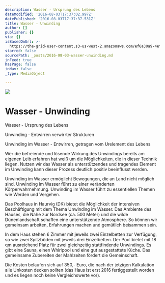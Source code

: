 ```yaml
---
description: Wasser - Ursprung des Lebens
dateModified: '2016-08-03T17:37:02.997Z'
datePublished: '2016-08-03T17:37:37.531Z'
title: Wasser - Unwinding
author: []
publisher: {}
via: {}
isBasedOnUrl: >-
  https://the-grid-user-content.s3-us-west-2.amazonaws.com/ef6a30a9-4efb-4f99-9cfb-ecb8ba72c39a.jpg
starred: false
sourcePath: _posts/2016-08-03-wasser-unwinding.md
inFeed: true
hasPage: false
inNav: false
_type: MediaObject

---
```

![](https://the-grid-user-content.s3-us-west-2.amazonaws.com/ef6a30a9-4efb-4f99-9cfb-ecb8ba72c39a.jpg)

# Wasser - Unwinding

Wasser - Ursprung des Lebens

Unwinding - Entwirren verwirrter Strukturen

Unwinding im Wasser - Entwirren, getragen vom Urelement des Lebens

Wer die befreiende und lösende Wirkung des Unwindings bereits am eigenen Leib erfahren hat weiß um die Möglichkeiten, die in dieser Technik liegen. Nutzen wir das Wasser als unterstützendes und tragendes Element im Unwinding kann dieser Prozess deutlich positiv beeinflusst werden.

Unwinding im Wasser ermöglicht Bewegungen, die an Land nicht möglich sind. Unwinding im Wasser führt zu einer veränderten Körperwahrnehmung. Unwinding im Wasser führt zu essentiellen Themen wie Werden und Vergehen.

Das Poolhaus in Haurvig (DK) bietet die Möglichkeit der intensiven Beschäftigung mit dem Thema Unwinding im Wasser. Das Ambiente des Hauses, die Nähe zur Nordsee (ca. 500 Meter) und die wilde Dünenlandschaft schaffen eine unterstützende Atmosphere. So können wir gemeinsam arbeiten, Erfahrungen machen und gemütlich beisammen sein.

In dem Haus stehen 6 Zimmer mit jeweils zwei Einzelbetten zur Verfügung, so wie zwei Spitzböden mit jeweils drei Einzelbetten. Der Pool bietet mit 18 qm ausreichend Platz für zwei gleichzeitig stattfindende Unwindings. Es gibt eine Sauna, einen Whirlpool und eine gut ausgestattete Küche. Das gemeinsame Zubereiten der Mahlzeiten fördert die Gemeinschaft.

Die Kosten belaufen sich auf 350,- Euro, die nach der jetzigen Kalkulation alle Unkosten decken sollten (das Haus ist erst 2016 fertiggestellt worden und es liegen noch keine Vergleichswerte vor).